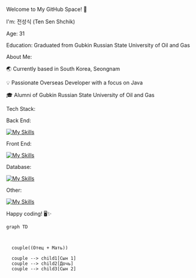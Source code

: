 Welcome to My GitHub Space! 👋

I'm: 전성식 (Ten Sen Shchik)

Age: 31

Education: Graduated from Gubkin Russian State University of Oil and Gas

About Me:

🌏 Currently based in South Korea, Seongnam

💡 Passionate Overseas Developer with a focus on Java

🎓 Alumni of Gubkin Russian State University of Oil and Gas

Tech Stack:

Back End:

[![My Skills](https://skillicons.dev/icons?i=java,spring,hibernate)](https://skillicons.dev)

Front End:

[![My Skills](https://skillicons.dev/icons?i=js,html,css)](https://skillicons.dev)

Database:

[![My Skills](https://skillicons.dev/icons?i=mysql)](https://skillicons.dev)

Other:

[![My Skills](https://skillicons.dev/icons?i=idea,github)](https://skillicons.dev)


Happy coding! 🖥️✨




```mermaid
graph TD



  couple((Отец + Мать))

  couple --> child1[Сын 1]
  couple --> child2[Дочь]
  couple --> child3[Сын 2]

```
